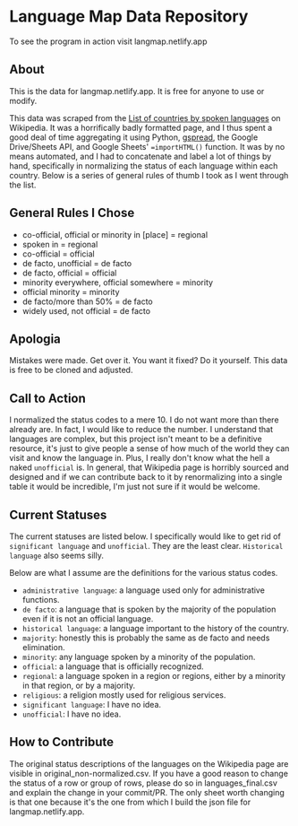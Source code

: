 # Language Map Data Repository

To see the program in action visit langmap.netlify.app

## About
This is the data for langmap.netlify.app. It is free for anyone to use or
modify.

This data was scraped from the [List of countries by spoken languages][0] on
Wikipedia. It was a horrifically badly formatted page, and I thus spent a good
deal of time aggregating it using Python, [gspread][1], the Google Drive/Sheets
API, and Google Sheets' `=importHTML()` function. It was by no means automated,
and I had to concatenate and label a lot of things by hand, specifically in
normalizing the status of each language within each country. Below is a series
of general rules of thumb I took as I went through the list.

## General Rules I Chose
- co-official, official or minority in [place] = regional
- spoken in <place> = regional
- co-official = official
- de facto, unofficial = de facto
- de facto, official = official
- minority everywhere, official somewhere = minority
- official minority = minority
- de facto/more than 50% = de facto
- widely used, not official = de facto

## Apologia

Mistakes were made. Get over it. You want it fixed? Do it yourself. This data is
free to be cloned and adjusted.

## Call to Action

I normalized the status codes to a mere 10. I do not want more than there
already are. In fact, I would like to reduce the number. I understand that
languages are complex, but this project isn't meant to be a definitive resource,
it's just to give people a sense of how much of the world they can visit and
know the language in. Plus, I really don't know what the hell a naked
`unofficial` is. In general, that Wikipedia page is horribly sourced and
designed and if we can contribute back to it by renormalizing into a single
table it would be incredible, I'm just not sure if it would be welcome.

## Current Statuses
The current statuses are listed below. I specifically would like to get rid of
`significant language` and `unofficial`. They are the least clear. `Historical
language` also seems silly.

Below are what I assume are the definitions for the various status codes.

- `administrative language`: a language used only for administrative functions.
- `de facto`: a language that is spoken by the majority of the population even
  if it is not an official language.
- `historical language`: a language important to the history of the country.
- `majority`: honestly this is probably the same as de facto and needs
  elimination.
- `minority`: any language spoken by a minority of the population.
- `official`: a language that is officially recognized.
- `regional`: a language spoken in a region or regions, either by a minority in
  that region, or by a majority.
- `religious`: a religion mostly used for religious services.
- `significant language`: I have no idea.
- `unofficial`: I have no idea.

## How to Contribute
The original status descriptions of the languages on the Wikipedia page are
visible in original_non-normalized.csv. If you have a good reason to change the
status of a row or group of rows, please do so in languages_final.csv and
explain the change in your commit/PR. The only sheet worth changing is that one
because it's the one from which I build the json file for langmap.netlify.app.


[0]: https://en.wikipedia.org/wiki/List_of_countries_by_spoken_languages
[1]: https://github.com/burnash/gspread
